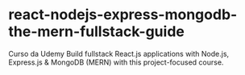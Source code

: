 # react-nodejs-express-mongodb-the-mern-fullstack-guide
Curso da Udemy Build fullstack React.js applications with Node.js, Express.js &amp; MongoDB (MERN) with this project-focused course.
